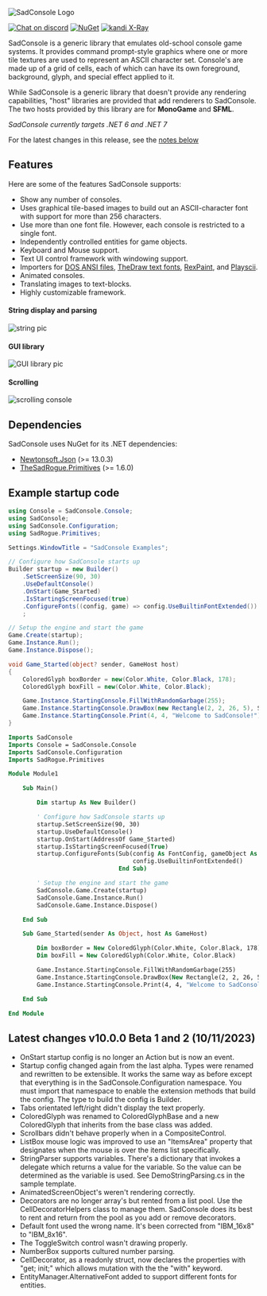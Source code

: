 ![SadConsole Logo](https://raw.githubusercontent.com/Thraka/SadConsole/master/images/SadConsoleLogo.gif)

[![Chat on discord](https://img.shields.io/discord/501465397518925843.svg)](https://discord.gg/pAFNKYjczM)
[![NuGet](https://img.shields.io/nuget/v/SadConsole.svg)][nuget]
[![kandi X-Ray](https://kandi.openweaver.com/badges/xray.svg)](https://kandi.openweaver.com/csharp/Thraka/SadConsole)

SadConsole is a generic library that emulates old-school console game systems. It provides command prompt-style graphics where one or more tile textures are used to represent an ASCII character set. Console's are made up of a grid of cells, each of which can have its own foreground, background, glyph, and special effect applied to it.

While SadConsole is a generic library that doesn't provide any rendering capabilities, "host" libraries are provided that add renderers to SadConsole. The two hosts provided by this library are for **MonoGame** and **SFML**.

_SadConsole currently targets .NET 6 and .NET 7_

For the latest changes in this release, see the [notes below](#latest-changes)

## Features

Here are some of the features SadConsole supports:

- Show any number of consoles.
- Uses graphical tile-based images to build out an ASCII-character font with support for more than 256 characters.
- Use more than one font file. However, each console is restricted to a single font.
- Independently controlled entities for game objects.
- Keyboard and Mouse support.
- Text UI control framework with windowing support.
- Importers for [DOS ANSI files](https://wikipedia.org/wiki/ANSI_art), [TheDraw text fonts](https://en.wikipedia.org/wiki/TheDraw), [RexPaint](https://www.gridsagegames.com/rexpaint/), and [Playscii](http://vectorpoem.com/playscii/).
- Animated consoles.
- Translating images to text-blocks.
- Highly customizable framework.

#### String display and parsing

![string pic](https://raw.githubusercontent.com/Thraka/SadConsole/master/images/stringparseexample.gif)

#### GUI library

![GUI library pic](https://raw.githubusercontent.com/Thraka/SadConsole/master/images/controls.gif)

#### Scrolling

![scrolling console](https://raw.githubusercontent.com/Thraka/SadConsole/master/images/scrolling-example2.gif)

## Dependencies

SadConsole uses NuGet for its .NET dependencies:

- [Newtonsoft.Json](https://www.nuget.org/packages/Newtonsoft.Json/) (>= 13.0.3)
- [TheSadRogue.Primitives](https://www.nuget.org/packages/TheSadRogue.Primitives/) (>= 1.6.0)

[nuget]: http://www.nuget.org/packages/SadConsole/

## Example startup code

```csharp
using Console = SadConsole.Console;
using SadConsole;
using SadConsole.Configuration;
using SadRogue.Primitives;

Settings.WindowTitle = "SadConsole Examples";

// Configure how SadConsole starts up
Builder startup = new Builder()
    .SetScreenSize(90, 30)
    .UseDefaultConsole()
    .OnStart(Game_Started)
    .IsStartingScreenFocused(true)
    .ConfigureFonts((config, game) => config.UseBuiltinFontExtended())
    ;

// Setup the engine and start the game
Game.Create(startup);
Game.Instance.Run();
Game.Instance.Dispose();

void Game_Started(object? sender, GameHost host)
{
    ColoredGlyph boxBorder = new(Color.White, Color.Black, 178);
    ColoredGlyph boxFill = new(Color.White, Color.Black);

    Game.Instance.StartingConsole.FillWithRandomGarbage(255);
    Game.Instance.StartingConsole.DrawBox(new Rectangle(2, 2, 26, 5), ShapeParameters.CreateFilled(boxBorder, boxFill));
    Game.Instance.StartingConsole.Print(4, 4, "Welcome to SadConsole!");
}
```

```vb
Imports SadConsole
Imports Console = SadConsole.Console
Imports SadConsole.Configuration
Imports SadRogue.Primitives

Module Module1

    Sub Main()

        Dim startup As New Builder()

        ' Configure how SadConsole starts up
        startup.SetScreenSize(90, 30)
        startup.UseDefaultConsole()
        startup.OnStart(AddressOf Game_Started)
        startup.IsStartingScreenFocused(True)
        startup.ConfigureFonts(Sub(config As FontConfig, gameObject As Game)
                                   config.UseBuiltinFontExtended()
                               End Sub)

        ' Setup the engine and start the game
        SadConsole.Game.Create(startup)
        SadConsole.Game.Instance.Run()
        SadConsole.Game.Instance.Dispose()

    End Sub

    Sub Game_Started(sender As Object, host As GameHost)

        Dim boxBorder = New ColoredGlyph(Color.White, Color.Black, 178)
        Dim boxFill = New ColoredGlyph(Color.White, Color.Black)

        Game.Instance.StartingConsole.FillWithRandomGarbage(255)
        Game.Instance.StartingConsole.DrawBox(New Rectangle(2, 2, 26, 5), ShapeParameters.CreateFilled(boxBorder, boxFill))
        Game.Instance.StartingConsole.Print(4, 4, "Welcome to SadConsole!")

    End Sub

End Module
```

## Latest changes v10.0.0 Beta 1 and 2 (10/11/2023)

- OnStart startup config is no longer an Action but is now an event.
- Startup config changed again from the last alpha. Types were renamed and rewritten to be extensible. It works the same way as before except that everything is in the SadConsole.Configuration namespace. You must import that namespace to enable the extension methods that build the config. The type to build the config is Builder.
- Tabs orientated left/right didn't display the text properly.
- ColoredGlyph was renamed to ColoredGlyphBase and a new ColoredGlyph that inherits from the base class was added.
- Scrollbars didn't behave properly when in a CompositeControl.
- ListBox mouse logic was improved to use an "ItemsArea" property that designates when the mouse is over the items list specifically.
- StringParser supports variables. There's a dictionary that invokes a delegate which returns a value for the variable. So the value can be determined as the variable is used. See DemoStringParsing.cs in the sample template.
- AnimatedScreenObject's weren't rendering correctly.
- Decorators are no longer array's but rented from a list pool. Use the CellDecoratorHelpers class to manage them. SadConsole does its best to rent and return from the pool as you add or remove decorators.
- Default font used the wrong name. It's been corrected from "IBM_16x8" to "IBM_8x16".
- The ToggleSwitch control wasn't drawing properly.
- NumberBox supports cultured number parsing.
- CellDecorator, as a readonly struct, now declares the properties with "get; init;" which allows mutation with the the "with" keyword.
- EntityManager.AlternativeFont added to support different fonts for entities.
